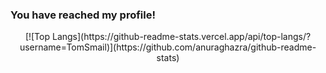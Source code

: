 ### You have reached my profile!
<div align='center'>
  [![Top Langs](https://github-readme-stats.vercel.app/api/top-langs/?username=TomSmail)](https://github.com/anuraghazra/github-readme-stats)
</div>
<!--
**TomSmail/TomSmail** is a ✨ _special_ ✨ repository because its `README.md` (this file) appears on your GitHub profile.

Here are some ideas to get you started:

- 🔭 I’m currently working on ...
- 🌱 I’m currently learning ...
- 👯 I’m looking to collaborate on ...
- 🤔 I’m looking for help with ...
- 💬 Ask me about ...
- 📫 How to reach me: ...
- 😄 Pronouns: ...
- ⚡ Fun fact: ...
-->
